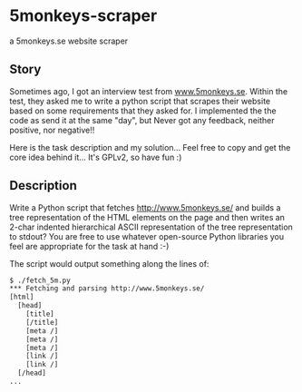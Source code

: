 5monkeys-scraper
================

a 5monkeys.se website scraper

Story
-----
Sometimes ago, I got an interview test from www.5monkeys.se. Within the test, they asked me to write a python script that scrapes their website based on some requirements that they asked for. 
I implemented the the code as send it at the same "day", but Never got any feedback, neither positive, nor negative!!

Here is the task description and my solution... Feel free to copy and get the core idea behind it... It's GPLv2, so have fun :)


Description
-----------
Write a Python script that fetches http://www.5monkeys.se/ and builds a tree representation of the HTML elements on the page and then writes an 2-char indented hierarchical ASCII representation of the tree representation to stdout? You are free to use whatever open-source Python libraries you feel are appropriate for the task at hand :-)

The script would output something along the lines of:
```bash
$ ./fetch_5m.py
*** Fetching and parsing http://www.5monkeys.se/
[html]
  [head]
    [title]
    [/title]
    [meta /]
    [meta /]
    [meta /]
    [link /]
    [link /]
  [/head]
...
```
